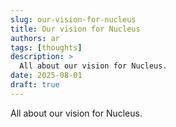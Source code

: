 ```yaml
---
slug: our-vision-for-nucleus
title: Our vision for Nucleus
authors: ar
tags: [thoughts]
description: >
  All about our vision for Nucleus.
date: 2025-08-01
draft: true
---
```


All about our vision for Nucleus.